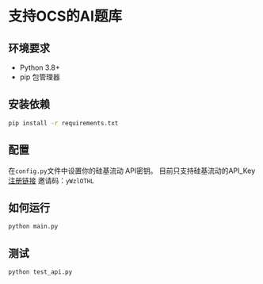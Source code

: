 # 支持OCS的AI题库

## 环境要求
- Python 3.8+
- pip 包管理器

## 安装依赖
```bash
pip install -r requirements.txt
```

## 配置
在`config.py`文件中设置你的硅基流动 API密钥。
目前只支持硅基流动的API_Key
[注册链接](https://cloud.siliconflow.cn/i/yWzlOTHL)
邀请码：`yWzlOTHL`

## 如何运行

```bash
python main.py
```

## 测试

```bash
python test_api.py
```



